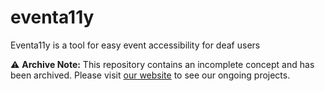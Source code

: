 # eventa11y
Eventa11y is a tool for easy event accessibility for deaf users

⚠️ **Archive Note:** This repository contains an incomplete concept and has been archived. Please visit [our website](https://oswaldlabs.com) to see our ongoing projects.
